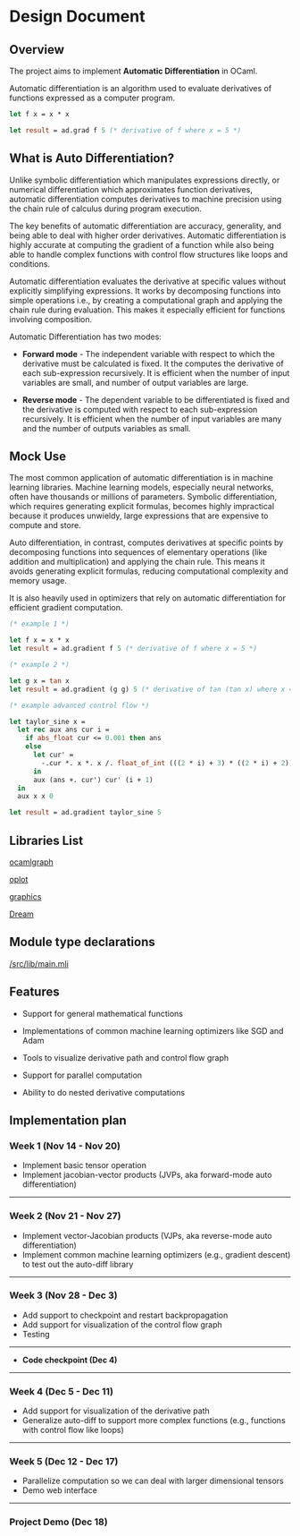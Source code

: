 # Design Document 

## Overview  

The project aims to implement **Automatic Differentiation** in OCaml.  

Automatic differentiation is an algorithm used to evaluate derivatives of functions expressed as a computer program.  

```ocaml
let f x = x * x 

let result = ad.grad f 5 (* derivative of f where x = 5 *) 
```

## What is Auto Differentiation?

Unlike symbolic differentiation which manipulates expressions directly, or numerical differentiation which approximates function derivatives, automatic differentiation computes derivatives to machine precision using the chain rule of calculus during program execution. 

The key benefits of automatic differentiation are accuracy, generality, and being able to deal with higher order derivatives. Automatic differentiation is highly accurate at computing the gradient of a function while also being able to handle complex functions with control flow structures like loops and conditions. 

Automatic differentiation evaluates the derivative at specific values without explicitly simplifying expressions. It works by decomposing functions into simple operations i.e., by creating a computational graph and applying the chain rule during evaluation. This makes it especially efficient for functions involving composition. 

Automatic Differentiation has two modes: 

*  **Forward mode** - The independent variable with respect to which the derivative must be calculated is fixed. It the computes the derivative of each sub-expression recursively. 
It is efficient when the number of input variables are small, and number of output variables are large.


* **Reverse mode** - The dependent variable to be differentiated is fixed and the derivative is computed with respect to each sub-expression recursively. 
It is efficient when the number of input variables are many and the number of outputs variables as small. 

 

## Mock Use  

The most common application of automatic differentiation is in machine learning libraries. Machine learning models, especially neural networks, often have thousands or millions of parameters. Symbolic differentiation, which requires generating explicit formulas, becomes highly impractical because it produces unwieldy, large expressions that are expensive to compute and store. 

Auto differentiation, in contrast, computes derivatives at specific points by decomposing functions into sequences of elementary operations (like addition and multiplication) and applying the chain rule. This means it avoids generating explicit formulas, reducing computational complexity and memory usage. 

 It is also heavily used in optimizers that rely on automatic differentiation for efficient gradient computation. 

```ocaml
(* example 1 *) 

let f x = x * x  
let result = ad.gradient f 5 (* derivative of f where x = 5 *)   
```
```ocaml
(* example 2 *) 

let g x = tan x 
let result = ad.gradient (g g) 5 (* derivative of tan (tan x) where x = 5 *) 
```
 
```ocaml
(* example advanced control flow *) 

let taylor_sine x = 
  let rec aux ans cur i = 
    if abs_float cur <= 0.001 then ans 
    else 
      let cur' = 
        -.cur *. x *. x /. float_of_int (((2 * i) + 3) * ((2 * i) + 2)) 
      in 
      aux (ans +. cur') cur' (i + 1) 
  in 
  aux x x 0 

let result = ad.gradient taylor_sine 5 
```

## Libraries List 

[ocamlgraph](https://github.com/backtracking/ocamlgraph)

[oplot](https://github.com/sanette/oplot) 

[graphics](https://github.com/ocaml/graphics)

[Dream](https://aantron.github.io/dream/)



## Module type declarations 
[/src/lib/main.mli](https://github.com/mxberner/Autodiff-Ocaml/blob/main/src/lib/main.mli)

## Features 

* Support for general mathematical functions 

* Implementations of common machine learning optimizers like SGD and Adam 

* Tools to visualize derivative path and control flow graph 

* Support for parallel computation 

* Ability to do nested derivative computations  

## Implementation plan  

### Week 1 (Nov 14 - Nov 20)

-   Implement basic tensor operation
-   Implement jacobian-vector products (JVPs, aka forward-mode auto differentiation)

* * * * *

### Week 2 (Nov 21 - Nov 27)

-   Implement vector-Jacobian products (VJPs, aka reverse-mode auto differentiation)
-   Implement common machine learning optimizers (e.g., gradient descent) to test out the auto-diff library

* * * * *

### Week 3 (Nov 28 - Dec 3)

-   Add support to checkpoint and restart backpropagation
-   Add support for visualization of the control flow graph
-   Testing
  
* * * * *

-   **Code checkpoint (Dec 4)**

* * * * *

### Week 4 (Dec 5 - Dec 11)

-   Add support for visualization of the derivative path
-   Generalize auto-diff to support more complex functions (e.g., functions with control flow like loops)

* * * * *

### Week 5 (Dec 12 - Dec 17)

-   Parallelize computation so we can deal with larger dimensional tensors
-   Demo web interface

* * * * *

### Project Demo (Dec 18)



 
